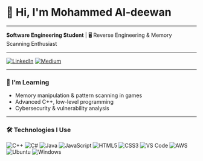 # 👋 Hi, I'm Mohammed Al-deewan
---
**Software Engineering Student** | 🖥️ Reverse Engineering & Memory Scanning Enthusiast

---
[![LinkedIn](https://img.shields.io/badge/LinkedIn-0965c8?style=for-the-badge&logo=linkedin&logoColor=white)](https://www.linkedin.com/in/your-linkedin-username)
[![Medium](https://img.shields.io/badge/Medium-000000?style=for-the-badge&logo=medium&logoColor=white&labelColor=black)](https://medium.com/@Mohammed-Aldeewan)

---

### 🧠 I’m Learning

- Memory manipulation & pattern scanning in games  
- Advanced C++, low-level programming  
- Cybersecurity & vulnerability analysis  

---

### 🛠️ Technologies I Use

![C++](https://img.shields.io/badge/C++-00599C?style=flat&logo=c%2B%2B&logoColor=white)
![C#](https://img.shields.io/badge/C%23-239120?style=flat&logo=c-sharp&logoColor=white)
![Java](https://img.shields.io/badge/Java-007396?style=flat&logo=java&logoColor=white)
![JavaScript](https://img.shields.io/badge/JavaScript-F7DF1E?style=flat&logo=javascript&logoColor=black)
![HTML5](https://img.shields.io/badge/HTML5-E34F26?style=flat&logo=html5&logoColor=white)
![CSS3](https://img.shields.io/badge/CSS3-1572B6?style=flat&logo=css3&logoColor=white)
![VS Code](https://img.shields.io/badge/VSCode-007ACC?style=flat&logo=visual%20studio%20code&logoColor=white)
![AWS](https://img.shields.io/badge/AWS-232F3E?style=for-the-badge&logo=amazonaws&logoColor=white)
![Ubuntu](https://img.shields.io/badge/Ubuntu-E95420?style=flat&logo=ubuntu&logoColor=white)
![Windows](https://img.shields.io/badge/Windows-0078D6?style=flat&logo=windows&logoColor=white)
